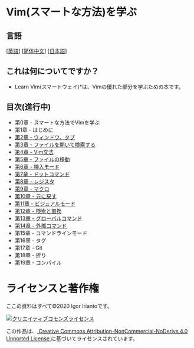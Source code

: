 # Vim(スマートな方法)を学ぶ

## 言語
 [[英語](./README.md)] [[简体中文](README_zh-CN.md)] [[日本語](README_ja-JP.md)]

## これは何についてですか？
* Learn Vim(スマートウェイ)*は、Vimの優れた部分を学ぶための本です。

## 目次(進行中)
- 第0章     - スマートな方法でVimを学ぶ
- 第1章     - はじめに
- [第2章     - ウィンドウ、タブ](ja-JP/ch02_buffers_windows_tabs.md)
- [第3章     - ファイルを開いて検索する](ja-JP/ch03_opening_and_searching_files.md)
- [第4章     - Vim文法](ja-JP/ch04_vim_grammar.md)
- [第5章     - ファイルの移動](ja-JP/ch05_moving_in_file.md)
- [第6章     - 挿入モード](ja-JP/ch06_insert_mode.md)
- [第7章     - ドットコマンド](ja-JP/ch07_the_dot_command.md)
- [第8章     - レジスタ](ja-JP/ch08_registers.md)
- [第9章     - マクロ](ja-JP/ch09_macros.md)
- [第10章     - 元に戻す](ja-JP/ch10_undo.md)
- [第11章     - ビジュアルモード](ja-JP/ch11_visual_mode.md)
- [第12章     - 検索と置換](ja-JP/ch12_search_and_substitute.md)
- [第13章     - グローバルコマンド](ja-JP/ch13_the_global_command.md)
- [第14章     - 外部コマンド](ja-JP/ch14_external_commands.md)
- 第15章     - コマンドラインモード
- 第16章     - タグ
- 第17章     - Git
- 第18章     - 折り
- 第19章     - コンパイル

# ライセンスと著作権
ここの資料はすべて©2020 Igor Iriantoです。

<a rel="license" href="http://creativecommons.org/licenses/by-nc-nd/4.0/"> <img alt = "クリエイティブコモンズライセンス" style = "border-width：0" src = "https://i.creativecommons.org/l/by-nc-nd/4.0/88x31.png" /> </a> <br />

この作品は、<a rel="license" href="http://creativecommons.org/licenses/by-nc-nd/4.0/"> Creative Commons Attribution-NonCommercial-NoDerivs 4.0 Unported License </a>に基づいてライセンスされています。